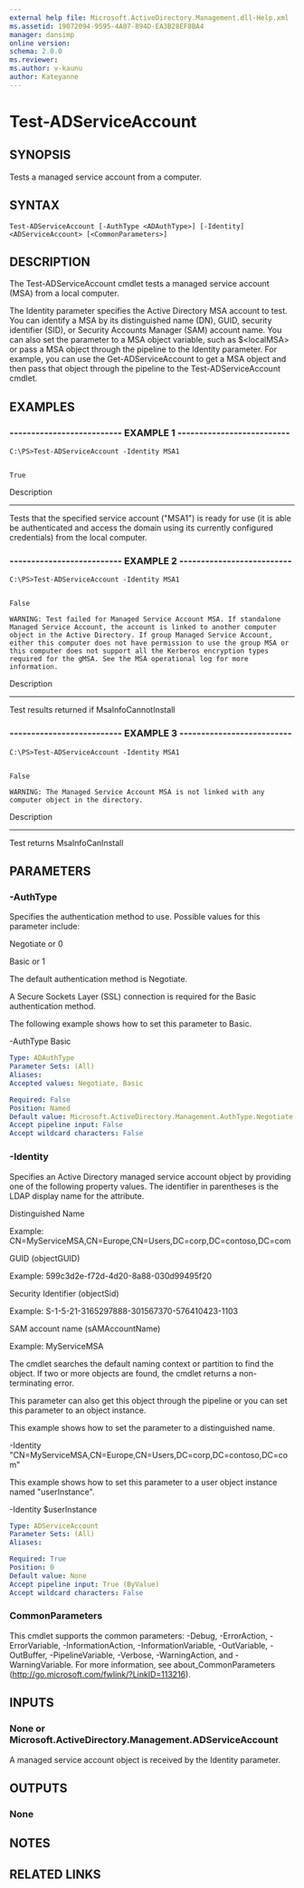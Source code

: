 ```yaml
---
external help file: Microsoft.ActiveDirectory.Management.dll-Help.xml
ms.assetid: 19072094-9595-4A07-894D-EA3B28EF8BA4
manager: dansimp
online version: 
schema: 2.0.0
ms.reviewer:
ms.author: v-kaunu
author: Kateyanne
---
```


# Test-ADServiceAccount

## SYNOPSIS
Tests a managed service account from a computer.

## SYNTAX

```
Test-ADServiceAccount [-AuthType <ADAuthType>] [-Identity] <ADServiceAccount> [<CommonParameters>]
```

## DESCRIPTION
The Test-ADServiceAccount cmdlet tests a managed service account (MSA) from a local computer.

The Identity parameter specifies the Active Directory MSA account to test.
You can identify a MSA by its distinguished name (DN), GUID, security identifier (SID), or Security Accounts Manager (SAM) account name.
You can also set the parameter to a MSA object variable, such as $\<localMSA\> or pass a MSA object through the pipeline to the Identity parameter.
For example, you can use the Get-ADServiceAccount to get a MSA object and then pass that object through the pipeline to the Test-ADServiceAccount cmdlet.

## EXAMPLES

### -------------------------- EXAMPLE 1 --------------------------
```
C:\PS>Test-ADServiceAccount -Identity MSA1


True
```

Description

-----------

Tests that the specified service account ("MSA1") is ready for use (it is able be authenticated and access the domain using its currently configured credentials) from the local computer.

### -------------------------- EXAMPLE 2 --------------------------
```
C:\PS>Test-ADServiceAccount -Identity MSA1


False

WARNING: Test failed for Managed Service Account MSA. If standalone Managed Service Account, the account is linked to another computer object in the Active Directory. If group Managed Service Account, either this computer does not have permission to use the group MSA or this computer does not support all the Kerberos encryption types required for the gMSA. See the MSA operational log for more information.
```

Description

-----------

Test results returned if MsaInfoCannotInstall

### -------------------------- EXAMPLE 3 --------------------------
```
C:\PS>Test-ADServiceAccount -Identity MSA1


False

WARNING: The Managed Service Account MSA is not linked with any computer object in the directory.
```

Description

-----------

Test returns MsaInfoCanInstall

## PARAMETERS

### -AuthType
Specifies the authentication method to use.
Possible values for this parameter include:

Negotiate or 0

Basic or 1

The default authentication method is Negotiate.

A Secure Sockets Layer (SSL) connection is required for the Basic authentication method.

The following example shows how to set this parameter to Basic.

-AuthType Basic

```yaml
Type: ADAuthType
Parameter Sets: (All)
Aliases: 
Accepted values: Negotiate, Basic

Required: False
Position: Named
Default value: Microsoft.ActiveDirectory.Management.AuthType.Negotiate
Accept pipeline input: False
Accept wildcard characters: False
```

### -Identity
Specifies an Active Directory managed service account object by providing one of the following property values.
The identifier in parentheses is the LDAP display name for the attribute.

Distinguished Name

Example:  CN=MyServiceMSA,CN=Europe,CN=Users,DC=corp,DC=contoso,DC=com

GUID (objectGUID)

Example: 599c3d2e-f72d-4d20-8a88-030d99495f20

Security Identifier (objectSid)

Example: S-1-5-21-3165297888-301567370-576410423-1103

SAM account name  (sAMAccountName)

Example: MyServiceMSA

The cmdlet searches the default naming context or partition to find the object.
If two or more objects are found, the cmdlet returns a non-terminating error.

This parameter can also get this object through the pipeline or you can set this parameter to an object instance.

This example shows how to set the parameter to a distinguished name.

-Identity  "CN=MyServiceMSA,CN=Europe,CN=Users,DC=corp,DC=contoso,DC=com"

This example shows how to set this parameter to a user object instance named "userInstance".

-Identity   $userInstance

```yaml
Type: ADServiceAccount
Parameter Sets: (All)
Aliases: 

Required: True
Position: 0
Default value: None
Accept pipeline input: True (ByValue)
Accept wildcard characters: False
```

### CommonParameters
This cmdlet supports the common parameters: -Debug, -ErrorAction, -ErrorVariable, -InformationAction, -InformationVariable, -OutVariable, -OutBuffer, -PipelineVariable, -Verbose, -WarningAction, and -WarningVariable. For more information, see about_CommonParameters (http://go.microsoft.com/fwlink/?LinkID=113216).

## INPUTS

### None or Microsoft.ActiveDirectory.Management.ADServiceAccount
A managed service account object is received by the Identity parameter.

## OUTPUTS

### None

## NOTES

## RELATED LINKS

